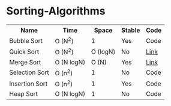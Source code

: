 # Sorting-Algorithms

<table>
  <tr>
    <th>Name</th>
    <th>Time</th>
    <th>Space</th>
    <th>Stable</th>
    <th>Code</th>
  </tr>
  <tr>
    <td>Bubble Sort</td>
    <td>O (N<sup>2</sup>)</td>
    <td>1</td>
    <td>Yes</td>
    <td>Code</td>
  </tr>
  <tr>
    <td>Quick Sort</td>
    <td>O (N<sup>2</sup>)</td>
    <td>O (logN)</td>
    <td>No</td>
    <td><a href="https://github.com/suppaGonzal0/Sorting-Algorithms/blob/master/QuickSort.java">Link</a></td>
  </tr>
  <tr>
    <td>Merge Sort</td>
    <td>O (N logN)</td>
    <td>O (N)</td>
    <td>Yes</td>
    <td><a href="https://github.com/suppaGonzal0/Sorting-Algorithms/blob/master/MergeSort.java">Link</a></td>
  </tr>
  <tr>
    <td>Selection Sort</td>
    <td>O (n<sup>2</sup>)</td>
    <td>1</td>
    <td>No</td>
    <td>Code</td>
  </tr>
  <tr>
    <td>Insertion Sort</td>
    <td>O (n<sup>2</sup>)</td>
    <td>1</td>
    <td>Yes</td>
    <td>Code</td>
  </tr>
  <tr>
    <td>Heap Sort</td>
    <td>O (N logN)</td>
    <td>1</td>
    <td>No</td>
    <td>Code</td>
  </tr>
</table>
